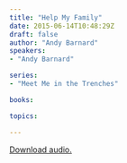 ```yaml
---
title: "Help My Family"
date: 2015-06-14T10:48:29Z
draft: false
author: "Andy Barnard"
speakers:
- "Andy Barnard"

series:
- "Meet Me in the Trenches"

books:

topics:

---
```

[Download audio.](https://s3-eu-west-1.amazonaws.com/renownchurch/sermons/2015/06/2015-06-14_HelpMyFamily.mp3)